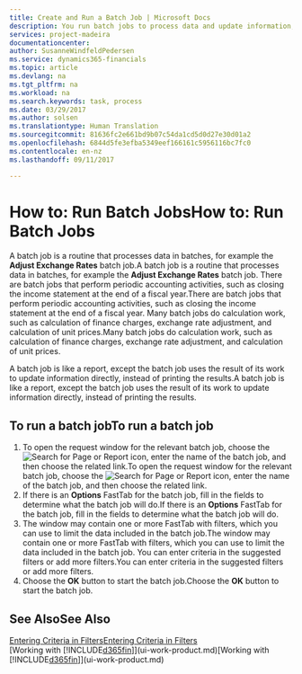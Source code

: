 ```yaml
---
title: Create and Run a Batch Job | Microsoft Docs
description: You run batch jobs to process data and update information, for example, to do periodic accounting activities, or to do calculations.
services: project-madeira
documentationcenter: 
author: SusanneWindfeldPedersen
ms.service: dynamics365-financials
ms.topic: article
ms.devlang: na
ms.tgt_pltfrm: na
ms.workload: na
ms.search.keywords: task, process
ms.date: 03/29/2017
ms.author: solsen
ms.translationtype: Human Translation
ms.sourcegitcommit: 81636fc2e661bd9b07c54da1cd5d0d27e30d01a2
ms.openlocfilehash: 6844d5fe3efba5349eef166161c5956116bc7fc0
ms.contentlocale: en-nz
ms.lasthandoff: 09/11/2017

---
```

# <a name="how-to-run-batch-jobs"></a><span data-ttu-id="81081-103">How to: Run Batch Jobs</span><span class="sxs-lookup"><span data-stu-id="81081-103">How to: Run Batch Jobs</span></span>
<span data-ttu-id="81081-104">A batch job is a routine that processes data in batches, for example the **Adjust Exchange Rates** batch job.</span><span class="sxs-lookup"><span data-stu-id="81081-104">A batch job is a routine that processes data in batches, for example the **Adjust Exchange Rates** batch job.</span></span> <span data-ttu-id="81081-105">There are batch jobs that perform periodic accounting activities, such as closing the income statement at the end of a fiscal year.</span><span class="sxs-lookup"><span data-stu-id="81081-105">There are batch jobs that perform periodic accounting activities, such as closing the income statement at the end of a fiscal year.</span></span> <span data-ttu-id="81081-106">Many batch jobs do calculation work, such as calculation of finance charges, exchange rate adjustment, and calculation of unit prices.</span><span class="sxs-lookup"><span data-stu-id="81081-106">Many batch jobs do calculation work, such as calculation of finance charges, exchange rate adjustment, and calculation of unit prices.</span></span>

<span data-ttu-id="81081-107">A batch job is like a report, except the batch job uses the result of its work to update information directly, instead of printing the results.</span><span class="sxs-lookup"><span data-stu-id="81081-107">A batch job is like a report, except the batch job uses the result of its work to update information directly, instead of printing the results.</span></span>

## <a name="to-run-a-batch-job"></a><span data-ttu-id="81081-108">To run a batch job</span><span class="sxs-lookup"><span data-stu-id="81081-108">To run a batch job</span></span>
1. <span data-ttu-id="81081-109">To open the request window for the relevant batch job, choose the ![Search for Page or Report](media/ui-search/search_small.png "Search for Page or Report icon") icon, enter the name of the batch job, and then choose the related link.</span><span class="sxs-lookup"><span data-stu-id="81081-109">To open the request window for the relevant batch job, choose the ![Search for Page or Report](media/ui-search/search_small.png "Search for Page or Report icon") icon, enter the name of the batch job, and then choose the related link.</span></span>
2. <span data-ttu-id="81081-110">If there is an **Options** FastTab for the batch job, fill in the fields to determine what the batch job will do.</span><span class="sxs-lookup"><span data-stu-id="81081-110">If there is an **Options** FastTab for the batch job, fill in the fields to determine what the batch job will do.</span></span>
3. <span data-ttu-id="81081-111">The window may contain one or more FastTab with filters, which you can use to limit the data included in the batch job.</span><span class="sxs-lookup"><span data-stu-id="81081-111">The window may contain one or more FastTab with filters, which you can use to limit the data included in the batch job.</span></span> <span data-ttu-id="81081-112">You can enter criteria in the suggested filters or add more filters.</span><span class="sxs-lookup"><span data-stu-id="81081-112">You can enter criteria in the suggested filters or add more filters.</span></span>
4. <span data-ttu-id="81081-113">Choose the **OK** button to start the batch job.</span><span class="sxs-lookup"><span data-stu-id="81081-113">Choose the **OK** button to start the batch job.</span></span>

## <a name="see-also"></a><span data-ttu-id="81081-114">See Also</span><span class="sxs-lookup"><span data-stu-id="81081-114">See Also</span></span>
[<span data-ttu-id="81081-115">Entering Criteria in Filters</span><span class="sxs-lookup"><span data-stu-id="81081-115">Entering Criteria in Filters</span></span>](ui-enter-criteria-filters.md)  
<span data-ttu-id="81081-116">[Working with [!INCLUDE[d365fin](includes/d365fin_md.md)]](ui-work-product.md)</span><span class="sxs-lookup"><span data-stu-id="81081-116">[Working with [!INCLUDE[d365fin](includes/d365fin_md.md)]](ui-work-product.md)</span></span>

